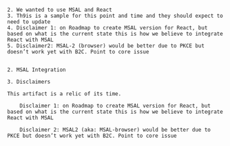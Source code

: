 
    2. We wanted to use MSAL and React
    3. Th9is is a sample for this point and time and they should expect to need to update
    4. Disclaimer 1: on Roadmap to create MSAL version for React, but based on what is the current state this is how we believe to integrate React with MSAL
    5. Disclaimer2: MSAL-2 (browser) would be better due to PKCE but doesn’t work yet with B2C. Point to core issue


    2. MSAL Integration

    3. Disclaimers

    This artifact is a relic of its time.

        Disclaimer 1: on Roadmap to create MSAL version for React, but based on what is the current state this is how we believe to integrate React with MSAL

        Disclaimer 2: MSAL2 (aka: MSAL-browser) would be better due to PKCE but doesn’t work yet with B2C. Point to core issue